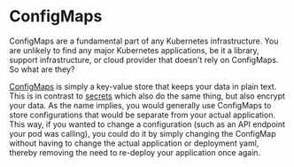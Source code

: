 # ConfigMaps

ConfigMaps are a fundamental part of any Kubernetes infrastructure. You are unlikely to find any major Kubernetes applications, be it a library, support infrastructure, or cloud provider that doesn't rely on ConfigMaps. So what are they?

[ConfigMaps](https://kubernetes.io/docs/concepts/configuration/configmap/) is simply a key-value store that keeps your data in plain text. This is in contrast to [secrets](../secerts_configmaps101/secrets-configmaps.md) which also do the same thing, but also encrypt your data. As the name implies, you would generally use ConfigMaps to store configurations that would be separate from your actual application. This way, if you wanted to change a configuration (such as an API endpoint your pod was calling), you could do it by simply changing the ConfigMap without having to change the actual application or deployment yaml, thereby removing the need to re-deploy your application once again.